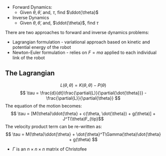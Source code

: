 
- Forward Dynamics:
	- Given $\theta, \dot{\theta}$, and, $\tau$, find $\ddot{\theta}$
- Inverse Dynamics
	-  Given $\theta, \dot{\theta}$, and, $\ddot{\theta}$, find  $\tau$

There are two approaches to forward and inverse dynamics problems:
- Lagrangian formulation - variational approach based on kinetic and potential energy of the robot
- Newton-Euler formulation - relies on $F=ma$ applied to each individual link of the robot

## The Lagrangian

$$L(\theta, \dot{\theta}) = K(\theta, \dot{\theta}) - P(\theta)$$
$$
\tau = \frac{d}{dt}\frac{\partial{L}}{\partial{\dot{\theta}}} - \frac{\partial{L}}{\partial{\theta}}
$$
The equation of the motion becomes:
$$ \tau = [M(\theta)\ddot{\theta} + c(\theta, \dot{\theta}) + g(\theta)] + J^T(\theta)F_{tip}$$
The velocity product term can be re-written as:
$$ \tau = M(\theta)\ddot{\theta} + \dot{\theta}^T\Gamma(\theta)\dot{\theta} + g(\theta) $$
- $\Gamma$ is an $n \times n \times n$ matrix of Christofee

